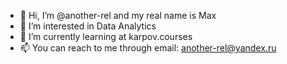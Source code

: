 - 👋 Hi, I’m @another-rel and my real name is Max
- 👀 I’m interested in Data Analytics
- 🌱 I’m currently learning at karpov.courses
- 📫 You can reach to me through email: another-rel@yandex.ru

<!---
another-rel/another-rel is a ✨ special ✨ repository because its `README.md` (this file) appears on your GitHub profile.
You can click the Preview link to take a look at your changes.
--->
